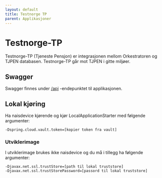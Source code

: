 ```yaml
---
layout: default
title: Testnorge TP
parent: Applikasjoner
---
```


# Testnorge-TP
Testnorge-TP (Tjeneste Pensjon) er integrasjonen mellom Orkestratoren og TJPEN databasen. Testnorge-TP går mot TJPEN i gitte miljøer.
 
## Swagger
Swagger finnes under [/api](https://testnorge-tp.nais.preprod.local/swagger-ui.html) -endepunktet til applikasjonen.
 
## Lokal kjøring
Ha naisdevice kjørende og kjør LocalApplicationStarter med følgende argumenter:
```
-Dspring.cloud.vault.token=[kopier token fra vault]
```

### Utviklerimage
I utviklerimage brukes ikke naisdevice og du må i tillegg ha følgende argumenter:
```
-Djavax.net.ssl.trustStore=[path til lokal truststore]
-Djavax.net.ssl.trustStorePassword=[passord til lokal truststore]
```